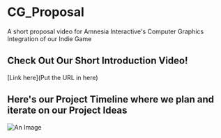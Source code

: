 # CG_Proposal
A short proposal video for Amnesia Interactive's Computer Graphics Integration of our Indie Game

## Check Out Our Short Introduction Video!
[Link here](Put the URL in here)

## Here's our Project Timeline where we plan and iterate on our Project Ideas
![An Image](https://imgur.com/a/DPVhWVA)


